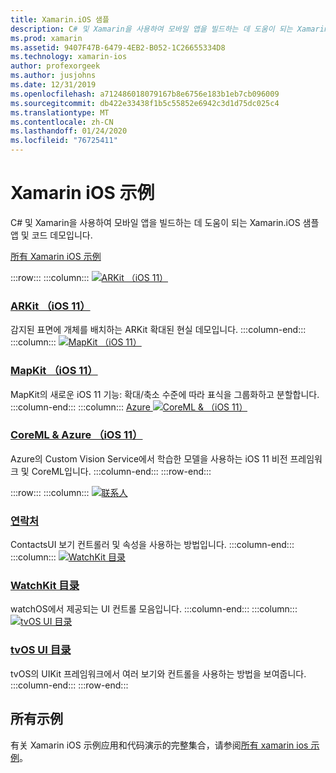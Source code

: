 ```yaml
---
title: Xamarin.iOS 샘플
description: C# 및 Xamarin을 사용하여 모바일 앱을 빌드하는 데 도움이 되는 Xamarin.iOS 샘플 앱 및 코드 데모입니다.
ms.prod: xamarin
ms.assetid: 9407F47B-6479-4EB2-B052-1C26655334D8
ms.technology: xamarin-ios
author: profexorgeek
ms.author: jusjohns
ms.date: 12/31/2019
ms.openlocfilehash: a712486018079167b8e6756e183b1eb7cb096009
ms.sourcegitcommit: db422e33438f1b5c55852e6942c3d1d75dc025c4
ms.translationtype: MT
ms.contentlocale: zh-CN
ms.lasthandoff: 01/24/2020
ms.locfileid: "76725411"
---
```

# <a name="xamarinios-samples"></a>Xamarin iOS 示例

C# 및 Xamarin을 사용하여 모바일 앱을 빌드하는 데 도움이 되는 Xamarin.iOS 샘플 앱 및 코드 데모입니다.

[所有 Xamarin iOS 示例](https://docs.microsoft.com/samples/browse/?products=xamarin&term=Xamarin.iOS)

:::row:::
      :::column:::
[![ARKit （iOS 11）](images/arkit.png)](https://docs.microsoft.com/samples/xamarin/ios-samples/ios11-arkitplacingobjects/)

### <a name="arkit-ios-11"></a>[ARKit （iOS 11）](https://docs.microsoft.com/samples/xamarin/ios-samples/ios11-arkitplacingobjects/)

감지된 표면에 개체를 배치하는 ARKit 확대된 현실 데모입니다.
    :::column-end:::
    :::column:::
[![MapKit （iOS 11）](images/mapkit.png)](https://docs.microsoft.com/samples/xamarin/ios-samples/ios11-mapkitsample/)

### <a name="mapkit-ios-11"></a>[MapKit （iOS 11）](https://docs.microsoft.com/samples/xamarin/ios-samples/ios11-mapkitsample/)

MapKit의 새로운 iOS 11 기능: 확대/축소 수준에 따라 표식을 그룹화하고 분할합니다.
    :::column-end:::
    :::column:::
[Azure ![CoreML & （iOS 11）](images/coremlazure.png)](https://docs.microsoft.com/samples/xamarin/ios-samples/ios11-coremlazuremodel/)

### <a name="coreml--azure-ios-11"></a>[CoreML & Azure （iOS 11）](https://docs.microsoft.com/samples/xamarin/ios-samples/ios11-coremlazuremodel/)

Azure의 Custom Vision Service에서 학습한 모델을 사용하는 iOS 11 비전 프레임워크 및 CoreML입니다.
    :::column-end:::
:::row-end:::

:::row:::
    :::column:::
[![联系人](images/contacts.png)](https://docs.microsoft.com/samples/xamarin/ios-samples/contacts)

### <a name="contacts"></a>[연락처](https://docs.microsoft.com/samples/xamarin/ios-samples/contacts)

ContactsUI 보기 컨트롤러 및 속성을 사용하는 방법입니다.
    :::column-end:::
    :::column:::
[![WatchKit 目录](images/watchos.png)](https://docs.microsoft.com/samples/xamarin/ios-samples/watchos-watchkitcatalog/)

### <a name="watchkit-catalog"></a>[WatchKit 目录](https://docs.microsoft.com/samples/xamarin/ios-samples/watchos-watchkitcatalog/)

watchOS에서 제공되는 UI 컨트롤 모음입니다.
    :::column-end:::
    :::column:::
[![tvOS UI 目录](images/tvosui.png)](https://docs.microsoft.com/samples/xamarin/ios-samples/tvos-uicatalog/)

### <a name="tvos-ui-catalog"></a>[tvOS UI 目录](https://docs.microsoft.com/samples/xamarin/ios-samples/tvos-uicatalog/)

tvOS의 UIKit 프레임워크에서 여러 보기와 컨트롤을 사용하는 방법을 보여줍니다.
    :::column-end:::
:::row-end:::

## <a name="all-samples"></a>所有示例

有关 Xamarin iOS 示例应用和代码演示的完整集合，请参阅[所有 xamarin ios 示例](https://docs.microsoft.com/samples/browse/?products=xamarin&term=Xamarin.iOS)。
